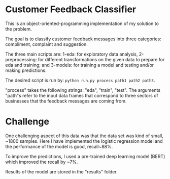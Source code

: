 # Customer Feedback Classifier

This is an object-oriented-programming implementation of my solution to the problem.

The goal is to classify customer feedback messages into three categories: compliment, complaint and suggestion.

The three main scripts are: 1-eda: for exploratory data analysis, 2-preprocessing: for different transformations on the given data to prepare for eda and training; and 3-models: for training a model and testing and/or making predictions.

The desired script is run by: 
`python run.py process path1 path2 path3`. 

"process" takes the following strings: "eda", "train", "test". The arguments "path"s refer to the input data frames that correspond to three sectors of businesses that the feedback messages are coming from.

Challenge
======

One challenging aspect of this data was that the data set was kind of small, ~1800 samples. Here I have implemented the logistic regression model and the performance of the model is good, recall~88%. 

To improve the predictions, I used a pre-trained deep learning model (BERT) which improved the recall by ~7%. 

Results of the model are stored in the "results" folder. 